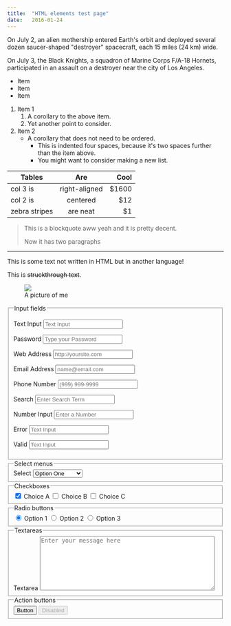 ```yaml
---
title:  "HTML elements test page"
date:   2016-01-24
---
```


On July 2, an alien mothership entered Earth's orbit and deployed several dozen saucer-shaped "destroyer" spacecraft, each 15 miles (24 km) wide.

On July 3, the Black Knights, a squadron of Marine Corps F/A-18 Hornets, participated in an assault on a destroyer near the city of Los Angeles.

* Item
* Item
* Item

1. Item 1
    1. A corollary to the above item.
    2. Yet another point to consider.
2. Item 2
    * A corollary that does not need to be ordered.
        * This is indented four spaces, because it's two spaces further than the item above.
        * You might want to consider making a new list.

| Tables        | Are           | Cool  |
| ------------- |:-------------:| -----:|
| col 3 is      | right-aligned | $1600 |
| col 2 is      | centered      |   $12 |
| zebra stripes | are neat      |    $1 |



> This is a blockquote aww yeah and it is pretty decent.
>
> Now it has two paragraphs

------

This is some text not written in HTML but in another language!

This is <del>struckthrough text</del>.

<figure>
  <img src="/assets/images/2013-me-mirror-dslr.jpg">
  <figcaption>A picture of me</figcaption>
</figure>

<form>
  <fieldset id="forms__input">
    <legend>Input fields</legend>
      <p><label for="input__text">Text Input</label>
      <input id="input__text" type="text" placeholder="Text Input"></p>
      <p><label for="input__password">Password</label>
      <input id="input__password" type="password" placeholder="Type your Password"></p>
      <p><label for="input__webaddress">Web Address</label>
      <input id="input__webaddress" type="url" placeholder="http://yoursite.com"></p>
      <p><label for="input__emailaddress">Email Address</label>
      <input id="input__emailaddress" type="email" placeholder="name@email.com"></p>
      <p><label for="input__phone">Phone Number</label>
      <input id="input__phone" type="tel" placeholder="(999) 999-9999"></p>
      <p><label for="input__search">Search</label>
      <input id="input__search" type="search" placeholder="Enter Search Term"></p>
      <p><label for="input__text2">Number Input</label>
      <input id="input__text2" type="number" placeholder="Enter a Number"></p>
      <p><label for="input__text3" class="error">Error</label>
      <input id="input__text3" class="is-error" type="text" placeholder="Text Input"></p>
      <p><label for="input__text4" class="valid">Valid</label>
      <input id="input__text4" class="is-valid" type="text" placeholder="Text Input"></p>
  </fieldset>

  <fieldset id="forms__select">
    <legend>Select menus</legend>
      <label for="select">Select</label>
      <select id="select">
        <optgroup label="Option Group">
          <option>Option One</option>
          <option>Option Two</option>
          <option>Option Three</option>
        </optgroup>
      </select>
  </fieldset>

  <fieldset id="forms__checkbox">
    <legend>Checkboxes</legend>
      <label for="checkbox1"><input id="checkbox1" name="checkbox" type="checkbox" checked="checked"> Choice A</label>
      <label for="checkbox2"><input id="checkbox2" name="checkbox" type="checkbox"> Choice B</label>
      <label for="checkbox3"><input id="checkbox3" name="checkbox" type="checkbox"> Choice C</label>
      </ul>
  </fieldset>

  <fieldset id="forms__radio">
    <legend>Radio buttons</legend>
      <label for="radio1"><input id="radio1" name="radio" type="radio" class="radio" checked="checked"> Option 1</label>
      <label for="radio2"><input id="radio2" name="radio" type="radio" class="radio"> Option 2</label>
      <label for="radio3"><input id="radio3" name="radio" type="radio" class="radio"> Option 3</label>
      </ul>
  </fieldset>

  <fieldset id="forms__textareas">
    <legend>Textareas</legend>
      <label for="textarea">Textarea</label>
      <textarea id="textarea" rows="8" cols="48" placeholder="Enter your message here"></textarea>
  </fieldset>

  <fieldset id="forms__action">
    <legend>Action buttons</legend>
      <button type="submit">Button</button>
      <button type="submit" disabled>Disabled</button>
  </fieldset>

</form>
